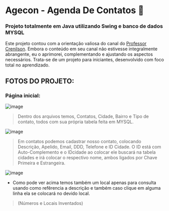 # Agecon - Agenda De Contatos 📱
### Projeto totalmente em Java utilizando Swing e banco de dados MYSQL

Este projeto contou com a orientação valiosa do canal do [Professor Crenilson](https://www.youtube.com/@ProfessorCrenilson). Embora o conteúdo em seu canal não estivesse integralmente abrangente, eu o aprimorei, complementando e ajustando os aspectos necessários. Trata-se de um projeto para iniciantes, desenvolvido com foco total no aprendizado.

## FOTOS DO PROJETO:
### Página inicial: 
![image](https://user-images.githubusercontent.com/110623346/218172268-c29da585-1e4a-443b-818c-a450a7dfb5a9.png)

> Dentro dos arquivos temos, Contatos, Cidade, Bairro e Tipo de contato, todos com sua própria tabela feita em MYSQL.

![image](https://user-images.githubusercontent.com/110623346/218172647-e75098f0-fe2f-45d0-8e42-fa274f5ca102.png)

> Em contatos podemos cadastrar nosso contato, colocando Descrição, Apelido, Email, DDD, Telefone e ID Cidade.   O ID está com Auto-Complemento e o IDcidade ao colocar ele buscará na tabela cidades e irá colocar o respectivo nome, ambos ligados por Chave Primeira e Estrangeira.</h2>

![image](https://user-images.githubusercontent.com/110623346/218173967-b8f1e774-a57b-4b6b-8f58-fa514762c2e3.png)

* Como pode ver acima temos também um local apenas para consulta usando como refêrencia a descrição e também caso clique em alguma linha ela se colocará no devido local.

> (Números e Locais Inventados)
